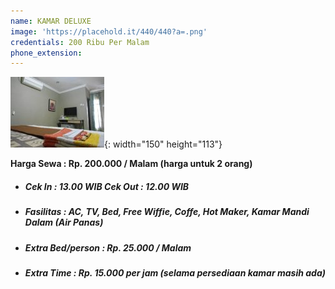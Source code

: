 ```yaml
---
name: KAMAR DELUXE
image: 'https://placehold.it/440/440?a=.png'
credentials: 200 Ribu Per Malam
phone_extension:
---
```


![](/uploads/content-5b18a82fb5c8e-e1560855835374.jpg){: width="150" height="113"}

**Harga Sewa : Rp. 200.000 / Malam (harga untuk 2 orang)**

* ##### Cek In : 13.00 WIB Cek Out : 12.00 WIB
* ##### Fasilitas : AC, TV, Bed, Free Wiffie, Coffe, Hot Maker, Kamar Mandi Dalam (Air Panas)
* ##### Extra Bed/person : Rp. 25.000 / Malam
* ##### Extra Time : Rp. 15.000 per jam (selama persediaan kamar masih ada)